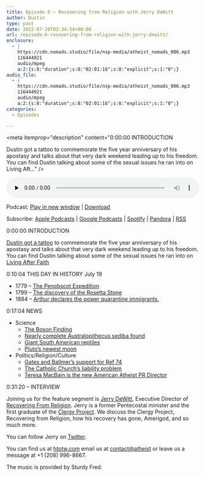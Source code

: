 ```yaml
---
title: Episode 6 – Recovering from Religion with Jerry DeWitt
author: Dustin
type: post
date: 2012-07-20T03:34:54+00:00
url: /episode-6-recovering-from-religion-with-jerry-dewitt/
enclosure:
  - |
    https://cdn.nomads.studio/file/nsp-media/atheist_nomads_006.mp3
    116444921
    audio/mpeg
    a:2:{s:8:"duration";s:8:"02:01:16";s:8:"explicit";s:1:"0";}
audio_file:
  - |
    https://cdn.nomads.studio/file/nsp-media/atheist_nomads_006.mp3
    116444921
    audio/mpeg
    a:2:{s:8:"duration";s:8:"02:01:16";s:8:"explicit";s:1:"0";}
categories:
  - Episodes

---
```

<div itemscope itemtype="http://schema.org/AudioObject">
  <meta itemprop="name" content="Episode 6 – Recovering from Religion with Jerry DeWitt" />
  
  <meta itemprop="uploadDate" content="2012-07-19T21:34:54-06:00" />
  
  <meta itemprop="encodingFormat" content="audio/mpeg" />
  
  <meta itemprop="duration" content="PT2H01M16S" />
  
  <meta itemprop="description" content="0:00:00 INTRODUCTION

Dustin got a tattoo to commemorate the five year anniversary of his apostasy and talks about that very dark weekend leading up to his freedom.
You can find Dustin talking about some of the sexual issues he ran into on Living Aft..." />
  
  <meta itemprop="contentUrl" content="https://dts.podtrac.com/redirect.mp3/cdn.nomads.studio/file/nsp-media/atheist_nomads_006.mp3" />
  
  <meta itemprop="contentSize" content="111.1" />
  </p> 
  
  <div class="powerpress_player" id="powerpress_player_8261">
    <audio class="wp-audio-shortcode" id="audio-5232-5" preload="none" style="width: 100%;" controls="controls"><source type="audio/mpeg" src="https://dts.podtrac.com/redirect.mp3/cdn.nomads.studio/file/nsp-media/atheist_nomads_006.mp3?_=5" /><a href="https://dts.podtrac.com/redirect.mp3/cdn.nomads.studio/file/nsp-media/atheist_nomads_006.mp3">https://dts.podtrac.com/redirect.mp3/cdn.nomads.studio/file/nsp-media/atheist_nomads_006.mp3</a></audio>
  </div>
</div>

<p class="powerpress_links powerpress_links_mp3">
  Podcast: <a href="https://dts.podtrac.com/redirect.mp3/cdn.nomads.studio/file/nsp-media/atheist_nomads_006.mp3" class="powerpress_link_pinw" target="_blank" title="Play in new window" onclick="return powerpress_pinw('https://htotw.com/?powerpress_pinw=5232-podcast');" rel="nofollow">Play in new window</a> | <a href="https://dts.podtrac.com/redirect.mp3/cdn.nomads.studio/file/nsp-media/atheist_nomads_006.mp3" class="powerpress_link_d" title="Download" rel="nofollow" download="atheist_nomads_006.mp3">Download</a>
</p>

<p class="powerpress_links powerpress_subscribe_links">
  Subscribe: <a href="https://podcasts.apple.com/us/podcast/humanists-take-on-the-world/id530050098?mt=2&ls=1" class="powerpress_link_subscribe powerpress_link_subscribe_itunes" target="_blank" title="Subscribe on Apple Podcasts" rel="nofollow">Apple Podcasts</a> | <a href="https://www.google.com/podcasts?feed=aHR0cDovL2F0aGVpc3Rub21hZHMubGlic3luLmNvbS9yc3M%3D" class="powerpress_link_subscribe powerpress_link_subscribe_googleplay" target="_blank" title="Subscribe on Google Podcasts" rel="nofollow">Google Podcasts</a> | <a href="https://open.spotify.com/show/3LzK2xZGike6Tc1GEMtMbr?si=LieN9SNuTpq96smuaUsH8A" class="powerpress_link_subscribe powerpress_link_subscribe_spotify" target="_blank" title="Subscribe on Spotify" rel="nofollow">Spotify</a> | <a href="https://www.pandora.com/podcast/atheist-nomads/PC:10122?corr=62071012&part=ug" class="powerpress_link_subscribe powerpress_link_subscribe_pandora" target="_blank" title="Subscribe on Pandora" rel="nofollow">Pandora</a> | <a href="https://htotw.com/feed/podcast/" class="powerpress_link_subscribe powerpress_link_subscribe_rss" target="_blank" title="Subscribe via RSS" rel="nofollow">RSS</a>
</p>

0:00:00 INTRODUCTION

[Dustin got a tattoo][1] to commemorate the five year anniversary of his apostasy and talks about that very dark weekend leading up to his freedom.  
You can find Dustin talking about some of the sexual issues he ran into on <a href="//livingafterfaith.blogspot.com/2011/03/another-sex-issue-uncovered-and.html”" target="”_blank”" rel="noopener">Living After Faith</a>

0:10:04 THIS DAY IN HISTORY July 19

  * 1779 &#8211; <a href="http://www.history.com/this-day-in-history/massachusetts-begins-ill-fated-penobscot-expedition" target="_blank" rel="noopener">The Penobscot Expedition</a>
  * 1799 &#8211; <a href="http://www.history.com/this-day-in-history/rosetta-stone-found" target="_blank" rel="noopener">The discovery of the Rosetta Stone</a>
  * 1884 &#8211; <a href="http://www.history.com/this-day-in-history/president-arthur-proclaims-power-to-impose-quarantine-on-immigrants" target="_blank" rel="noopener">Arthur declares the power quarantine immigrants.</a>

0:17:04 NEWS

  * Science 
      * <a href="http://www.scientificamerican.com/article.cfm?id=higgs-cern-lhc-discovery" target="_blank" rel="noopener">The Boson Finding</a>
      * <a href="http://www.nytimes.com/2012/07/13/world/africa/south-africa-nearly-complete-skeleton-of-human-ancestor-found.html" target="_blank" rel="noopener">Nearly complete Australopithecus sediba found</a>
      * <a href="http://www.tgdaily.com/general-sciences-features/64633-huge-turtle-was-round-like-a-truck-tire" target="_blank" rel="noopener">Giant South American reptiles</a>
      * <a href="http://www.sciencenews.org/view/generic/id/342193/title/Hubble_spots_fifth_Pluto_moon" target="_blank" rel="noopener">Pluto&#8217;s newest moon</a>
  * Politics/Religion/Culture 
      * <a href="http://www.king5.com/news/politics/Ballmer-Gates-support-WAs-gay-marriage-law-161115285.html" target="_blank" rel="noopener">Gates and Ballmer&#8217;s support for Ref 74</a>
      * <a href="http://www.bbc.co.uk/news/uk-england-hampshire-18278529" target="_blank" rel="noopener">The Catholic Church&#8217;s liability problem</a>
      * <a href="http://atheists.org/former-pastor-teresa-macbain-new-public-relations-director" target="_blank" rel="noopener">Teresa MacBain is the new American Atheist PR Director</a>

0:31:20 &#8211; INTERVIEW

Joining us for the feature segment is [Jerry DeWitt][2], Executive Director of [Recovering From Religion][3]. Jerry is a former Pentecostal minister and the first graduate of the [Clergy Project][4]. We discuss the Clergy Project, Recovering from Religion, how his recovery has gone, Amerigod, and so much more.

You can follow Jerry on [Twitter][5].

You can find us at [htotw.com][6] email us at [contact@atheist][7] or leave us a message at +1 (208) 996-8667.

The music is provided by Sturdy Fred.

 [1]: http://www.dwnomad.com/2012/07/my-tattoo/
 [2]: http://recoveringfromreligion.org/pages/JerryDeWitt
 [3]: http://recoveringfromreligion.org/
 [4]: http://clergyproject.org/
 [5]: https://twitter.com/jerry_dewitt
 [6]: https://www.htotw.com
 [7]: mailto:[redacted]